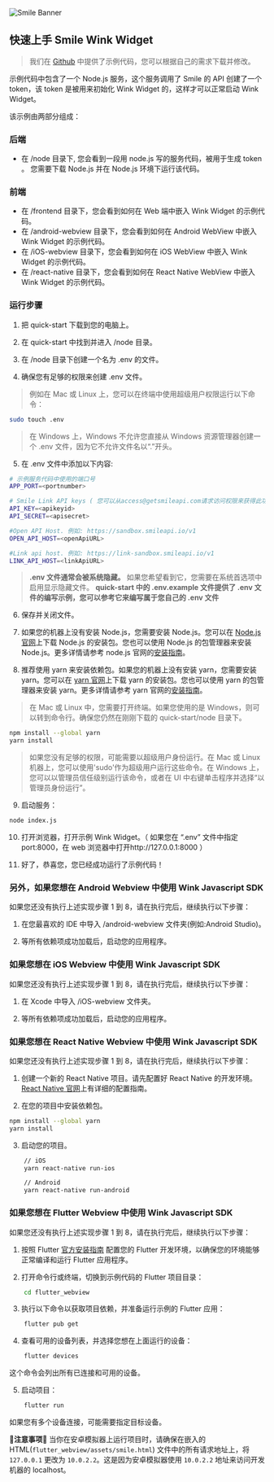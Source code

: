 ![Smile Banner](https://a-cloud.b-cdn.net/media/iW=2340&iH=726&oX=0&oY=0&cW=2340&cH=726/f814cf1173a99228c8a8fb75f74e9d1b.png)

## 快速上手 Smile Wink Widget

> 我们在 [Github](https://github.com/SmileAPI/quickstart) 中提供了示例代码，您可以根据自己的需求下载并修改。

示例代码中包含了一个 Node.js 服务，这个服务调用了 Smile 的 API 创建了一个 token，该 token 是被用来初始化 Wink Widget 的，这样才可以正常启动 Wink Widget。

该示例由两部分组成：

### 后端

-   在 /node 目录下, 您会看到一段用 node.js 写的服务代码，被用于生成 token 。 您需要下载 Node.js 并在 Node.js 环境下运行该代码。

### 前端

-   在 /frontend 目录下，您会看到如何在 Web 端中嵌入 Wink Widget 的示例代码。
-   在 /android-webview 目录下，您会看到如何在 Android WebView 中嵌入 Wink Widget 的示例代码。
-   在 /iOS-webview 目录下，您会看到如何在 iOS WebView 中嵌入 Wink Widget 的示例代码。
-   在 /react-native 目录下，您会看到如何在 React Native WebView 中嵌入 Wink Widget 的示例代码。

### 运行步骤

1. 把 quick-start 下载到您的电脑上。

2. 在 quick-start 中找到并进入 /node 目录。

3. 在 /node 目录下创建一个名为 .env 的文件。

4. 确保您有足够的权限来创建 .env 文件。

> 例如在 Mac 或 Linux 上，您可以在终端中使用超级用户权限运行以下命令：

```bash
sudo touch .env
```

> 在 Windows 上，Windows 不允许您直接从 Windows 资源管理器创建一个 .env 文件，因为它不允许文件名以“.”开头。

5. 在 .env 文件中添加以下内容:

```bash
# 示例服务代码中使用的端口号
APP_PORT=<portnumber>

# Smile Link API keys ( 您可以从access@getsmileapi.com请求访问权限来获得此功能)
API_KEY=<apikeyid>
API_SECRET=<apisecret>

#Open API Host. 例如: https://sandbox.smileapi.io/v1
OPEN_API_HOST=<openApiURL>

#Link api host. 例如: https://link-sandbox.smileapi.io/v1
LINK_API_HOST=<linkApiURL>
```

> **.env 文件通常会被系统隐藏。** 如果您希望看到它，您需要在系统首选项中启用显示隐藏文件。 **quick-start 中的 .env.example 文件提供了 .env 文件的编写示例，您可以参考它来编写属于您自己的 .env 文件**

6. 保存并关闭文件。

7. 如果您的机器上没有安装 Node.js，您需要安装 Node.js。您可以在 [Node.js 官网](https://nodejs.org/en/)上下载 Node.js 的安装包。您也可以使用 Node.js 的包管理器来安装 Node.js。更多详情请参考 node.js 官网的[安装指南](https://nodejs.org/en/download/package-manager/)。

8. 推荐使用 yarn 来安装依赖包。如果您的机器上没有安装 yarn，您需要安装 yarn。您可以在 [yarn 官网](https://yarnpkg.com/en/)上下载 yarn 的安装包。您也可以使用 yarn 的包管理器来安装 yarn。更多详情请参考 yarn 官网的[安装指南](https://yarnpkg.com/en/docs/install)。

> 在 Mac 或 Linux 中，您需要打开终端。如果您使用的是 Windows，则可以转到命令行。确保您仍然在刚刚下载的 quick-start/node 目录下。

```bash
npm install --global yarn
yarn install
```

> 如果您没有足够的权限，可能需要以超级用户身份运行。在 Mac 或 Linux 机器上，您可以使用'sudo'作为超级用户运行这些命令。在 Windows 上，您可以以管理员信任级别运行该命令，或者在 UI 中右键单击程序并选择“以管理员身份运行”。

9. 启动服务：

```bash
node index.js
```

10. 打开浏览器，打开示例 Wink Widget。（ 如果您在 “.env” 文件中指定 port:8000，在 web 浏览器中打开http://127.0.0.1:8000 ）

11. 好了，恭喜您，您已经成功运行了示例代码！

### 另外，如果您想在 Android Webview 中使用 Wink Javascript SDK

如果您还没有执行上述实现步骤 1 到 8，请在执行完后，继续执行以下步骤：

1. 在您最喜欢的 IDE 中导入 /android-webview 文件夹(例如:Android Studio)。

2. 等所有依赖项成功加载后，启动您的应用程序。

### 如果您想在 iOS Webview 中使用 Wink Javascript SDK

如果您还没有执行上述实现步骤 1 到 8，请在执行完后，继续执行以下步骤：

1. 在 Xcode 中导入 /iOS-webview 文件夹。

2. 等所有依赖项成功加载后，启动您的应用程序。

### 如果您想在 React Native Webview 中使用 Wink Javascript SDK

如果您还没有执行上述实现步骤 1 到 8，请在执行完后，继续执行以下步骤：

1. 创建一个新的 React Native 项目。请先配置好 React Native 的开发环境。[React Native 官网](https://facebook.github.io/react-native/docs/getting-started.html)上有详细的配置指南。

2. 在您的项目中安装依赖包。

```bash
npm install --global yarn
yarn install
```

3. 启动您的项目。

```bash
    // iOS
    yarn react-native run-ios
```

```bash
    // Android
    yarn react-native run-android
```

### 如果您想在 Flutter Webview 中使用 Wink Javascript SDK

如果您还没有执行上述实现步骤 1 到 8，请在执行完后，继续执行以下步骤：

1. 按照 Flutter [官方安装指南](https://flutter.dev/docs/get-started/install) 配置您的 Flutter 开发环境，以确保您的环境能够正常编译和运行 Flutter 应用程序。

2. 打开命令行或终端，切换到示例代码的 Flutter 项目目录：

```bash
    cd flutter_webview
```

3. 执行以下命令以获取项目依赖，并准备运行示例的 Flutter 应用：

```bash
    flutter pub get
```

4. 查看可用的设备列表，并选择您想在上面运行的设备：

```bash
    flutter devices
```

这个命令会列出所有已连接和可用的设备。

5. 启动项目：

```bash
    flutter run
```

如果您有多个设备连接，可能需要指定目标设备。

🚨**注意事项**🚨
当你在安卓模拟器上运行项目时，请确保在嵌入的 HTML(`flutter_webview/assets/smile.html`) 文件中的所有请求地址上，将 `127.0.0.1` 更改为 `10.0.2.2`。这是因为安卓模拟器使用 `10.0.2.2` 地址来访问开发机器的 localhost。
